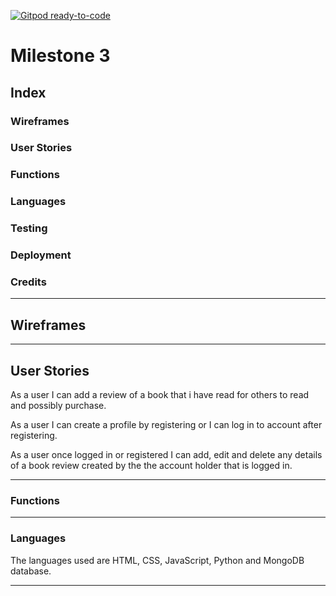 [![Gitpod ready-to-code](https://img.shields.io/badge/Gitpod-ready--to--code-blue?logo=gitpod)]()

# Milestone 3

## Index

### Wireframes
### User Stories
### Functions
### Languages
### Testing
### Deployment
### Credits

---

## Wireframes


---

## User Stories

As a user I can add a review of a book that i have read for others to read and possibly purchase.

As a user I can create a profile by registering or I can log in to account after registering.

As a user once logged in or registered I can add, edit and delete any details of a book review created by the the account holder that is logged in.

---

### Functions

---

### Languages

The languages used are HTML, CSS, JavaScript, Python and MongoDB database.

---